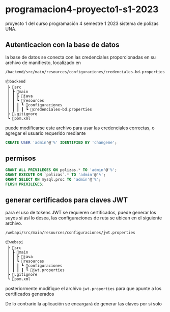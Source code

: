 # programacion4-proyecto1-s1-2023
proyecto 1 del curso programación 4 semestre 1 2023 sistema de polizas UNA.

## Autenticacion con la base de datos

la base de datos se conecta con las credenciales proporcionadas en su archivo de manifiesto, localizado en

```
/backend/src/main/resources/configuraciones/credenciales-bd.properties

📦backend
 ┣ 📂src
 ┃ ┣ 📂main
 ┃ ┃ ┣ 📂java
 ┃ ┃ ┗ 📂resources
 ┃ ┃ ┃ ┗ 📂configuraciones
 ┃ ┃ ┃ ┃ ┗ 📜credenciales-bd.properties
 ┣ 📜.gitignore
 ┗ 📜pom.xml
```

puede modificarse este archivo para usar las credenciales correctas, o agregar
el usuario requerido mediante 

```sql
CREATE USER 'admin'@'%' IDENTIFIED BY 'changeme';
```

## permisos

```sql
GRANT ALL PRIVILEGES ON polizas.* TO 'admin'@'%';
GRANT EXECUTE ON `polizas`.* TO 'admin'@'%';
GRANT SELECT ON mysql.proc TO 'admin'@'%';
FLUSH PRIVILEGES;
```

## generar certificados para claves JWT

para el uso de tokens JWT se requieren certificados, puede generar los suyos si así lo desea, las configuraciones de ruta se ubican en el siguiente archivo.

```
/webapi/src/main/resources/configuraciones/jwt.properties

📦webapi
 ┣ 📂src
 ┃ ┣ 📂main
 ┃ ┃ ┣ 📂java
 ┃ ┃ ┗ 📂resources
 ┃ ┃ ┃ ┗ 📂configuraciones
 ┃ ┃ ┃ ┃ ┗ 📜jwt.properties
 ┣ 📜.gitignore
 ┗ 📜pom.xml
```

posteriormente modifique el archivo `jwt.properties` para que apunte a los certificados generados

De lo contrario la aplicación se encargará de generar las claves por si solo
